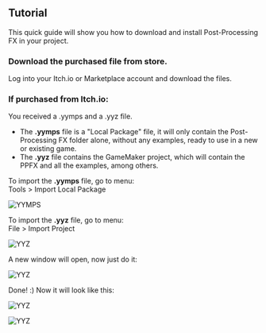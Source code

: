 
## Tutorial <!-- {docsify-ignore} -->

This quick guide will show you how to download and install Post-Processing FX in your project.

### Download the purchased file from store.

Log into your Itch.io or Marketplace account and download the files.

### If purchased from Itch.io:

You received a .yymps and a .yyz file.  
* The **.yymps** file is a "Local Package" file, it will only contain the Post-Processing FX folder alone, without any examples, ready to use in a new or existing game.  
* The **.yyz** file contains the GameMaker project, which will contain the PPFX and all the examples, among others.  

To import the **.yymps** file, go to menu:  
Tools > Import Local Package  

![YYMPS](/../images/Installation_0.png)

To import the **.yyz** file, go to menu:  
File > Import Project  

![YYZ](/../images/Installation_1.png)

A new window will open, now just do it:

![YYZ](/../images/Installation_3.png)

Done! :) Now it will look like this:

![YYZ](/../images/Installation_2.png)

![YYZ](/../images/Installation_4.png)
